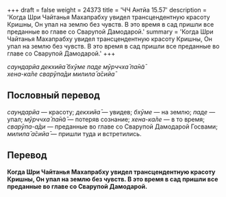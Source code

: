+++
draft = false
weight = 24373
title = 'ЧЧ Антйа 15.57'
description = 'Когда Шри Чайтанья Махапрабху увидел трансцендентную красоту Кришны, Он упал на землю без чувств. В это время в сад пришли все преданные во главе со Сварупой Дамодарой.'
summary = 'Когда Шри Чайтанья Махапрабху увидел трансцендентную красоту Кришны, Он упал на землю без чувств. В это время в сад пришли все преданные во главе со Сварупой Дамодарой.'
+++

_саундарйа декхийа̄ бхӯме пад̣е мӯрччха̄ па̄н̃а̄  
хена-ка̄ле сварӯпа̄ди милила̄ а̄сийа̄_

## Пословный перевод

_саундарйа_ — красоту; _декхийа̄_ — увидев; _бхӯме_ — на землю; _пад̣е_ — упал; _мӯрччха̄_ _па̄н̃а̄_ — потеряв сознание; _хена_\-_ка̄ле_ — в то время; _сварӯпа_\-_а̄ди_ — преданные во главе со Сварупой Дамодарой Госвами; _милила̄_ _а̄сийа̄_ — пришли туда и встретились.

## Перевод

**Когда Шри Чайтанья Махапрабху увидел трансцендентную красоту Кришны, Он упал на землю без чувств. В это время в сад пришли все преданные во главе со Сварупой Дамодарой.**
